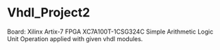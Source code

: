 # Vhdl_Project2
Board: Xilinx Artix-7 FPGA XC7A100T-1CSG324C
Simple Arithmetic Logic Unit Operation applied with given vhdl modules.

